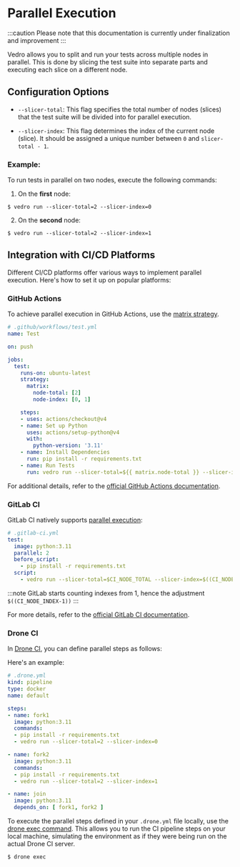 # Parallel Execution

:::caution
Please note that this documentation is currently under finalization and improvement
:::

Vedro allows you to split and run your tests across multiple nodes in parallel. This is done by slicing the test suite into separate parts and executing each slice on a different node.

## Configuration Options

- `--slicer-total`: This flag specifies the total number of nodes (slices) that the test suite will be divided into for parallel execution.
  
- `--slicer-index`: This flag determines the index of the current node (slice). It should be assigned a unique number between `0` and `slicer-total - 1`.

### Example:

To run tests in parallel on two nodes, execute the following commands:

1. On the **first** node:

  ```shell
  $ vedro run --slicer-total=2 --slicer-index=0
  ```

2. On the **second** node:

  ```shell
  $ vedro run --slicer-total=2 --slicer-index=1
  ```

## Integration with CI/CD Platforms

Different CI/CD platforms offer various ways to implement parallel execution. Here's how to set it up on popular platforms:

### GitHub Actions

To achieve parallel execution in GitHub Actions, use the [matrix strategy](https://docs.github.com/en/actions/using-jobs/using-a-matrix-for-your-jobs).

```yml
# .github/workflows/test.yml
name: Test

on: push

jobs:
  test:
    runs-on: ubuntu-latest
    strategy:
      matrix:
        node-total: [2]
        node-index: [0, 1]

    steps:
    - uses: actions/checkout@v4
    - name: Set up Python
      uses: actions/setup-python@v4
      with:
        python-version: '3.11'
    - name: Install Dependencies
      run: pip install -r requirements.txt
    - name: Run Tests
      run: vedro run --slicer-total=${{ matrix.node-total }} --slicer-index=${{ matrix.node-index }}
```

For additional details, refer to the [official GitHub Actions documentation](https://docs.github.com/en/actions/quickstart).

### GitLab CI

GitLab CI natively supports [parallel execution](https://docs.gitlab.com/ee/ci/yaml/README.html#parallel):

```yml
# .gitlab-ci.yml
test:
  image: python:3.11
  parallel: 2
  before_script:
    - pip install -r requirements.txt
  script:
    - vedro run --slicer-total=$CI_NODE_TOTAL --slicer-index=$((CI_NODE_INDEX-1))
```

:::note
GitLab starts counting indexes from 1, hence the adjustment `$((CI_NODE_INDEX-1))`
:::

For more details, refer to the [official GitLab CI documentation](https://docs.gitlab.com/ee/ci/).

### Drone CI

In [Drone CI](https://docs.drone.io/quickstart/docker/), you can define parallel steps as follows:

Here's an example:

```yml
# .drone.yml
kind: pipeline
type: docker
name: default

steps:
- name: fork1
  image: python:3.11
  commands:
  - pip install -r requirements.txt
  - vedro run --slicer-total=2 --slicer-index=0

- name: fork2
  image: python:3.11
  commands:
  - pip install -r requirements.txt
  - vedro run --slicer-total=2 --slicer-index=1

- name: join
  image: python:3.11
  depends_on: [ fork1, fork2 ]
```

To execute the parallel steps defined in your `.drone.yml` file locally, use the [drone exec command](https://docs.drone.io/cli/install/). This allows you to run the CI pipeline steps on your local machine, simulating the environment as if they were being run on the actual Drone CI server.

```shell
$ drone exec
```
